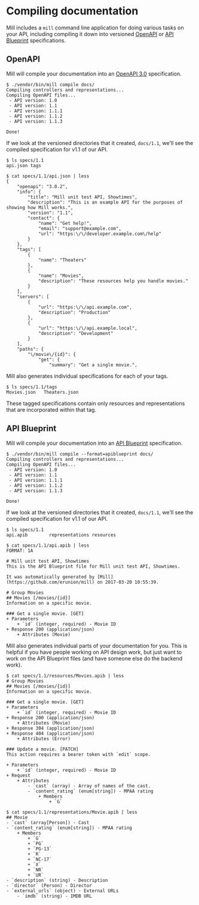 # Compiling documentation

Mill includes a `mill` command line application for doing various tasks on your API, including compiling it down into versioned [OpenAPI](https://swagger.io/) or [API Blueprint](https://apiblueprint.org/) specifications.

## OpenAPI
Mill will compile your documentation into an [OpenAPI 3.0](https://swagger.io/) specification.

```shell
$ ./vendor/bin/mill compile docs/
Compiling controllers and representations...
Compiling OpenAPI files...
 - API version: 1.0
 - API version: 1.1
 - API version: 1.1.1
 - API version: 1.1.2
 - API version: 1.1.3

Done!
```

If we look at the versioned directories that it created, `docs/1.1`, we'll see the compiled specification for v1.1 of our API.

```shell
$ ls specs/1.1
api.json tags

$ cat specs/1.1/api.json | less
{
    "openapi": "3.0.2",
    "info": {
        "title": "Mill unit test API, Showtimes",
        "description": "This is an example API for the purposes of showing how Mill works.",
        "version": "1.1",
        "contact": {
            "name": "Get help!",
            "email": "support@example.com",
            "url": "https:\/\/developer.example.com\/help"
        }
    },
    "tags": [
        {
            "name": "Theaters"
        },
        {
            "name": "Movies",
            "description": "These resources help you handle movies."
        }
    ],
    "servers": [
        {
            "url": "https:\/\/api.example.com",
            "description": "Production"
        },
        {
            "url": "https:\/\/api.example.local",
            "description": "Development"
        }
    ],
    "paths": {
        "\/movie\/{id}": {
            "get": {
                "summary": "Get a single movie.",
```

Mill also generates individual specifications for each of your tags.

```shell
$ ls specs/1.1/tags
Movies.json   Theaters.json
```

These tagged specifications contain only resources and representations that are incorporated within that tag.

## API Blueprint
Mill will compile your documentation into an [API Blueprint](https://apiblueprint.org/) specification.

```shell
$ ./vendor/bin/mill compile --format=apiblueprint docs/
Compiling controllers and representations...
Compiling OpenAPI files...
 - API version: 1.0
 - API version: 1.1
 - API version: 1.1.1
 - API version: 1.1.2
 - API version: 1.1.3

Done!
```

If we look at the versioned directories that it created, `docs/1.1`, we'll see the compiled specification for v1.1 of our API.

```shell
$ ls specs/1.1
api.apib        representations resources

$ cat specs/1.1/api.apib | less
FORMAT: 1A

# Mill unit test API, Showtimes
This is the API Blueprint file for Mill unit test API, Showtimes.

It was automatically generated by [Mill](https://github.com/erunion/mill) on 2017-03-20 10:55:39.

# Group Movies
## Movies [/movies/{id}]
Information on a specific movie.

### Get a single movie. [GET]
+ Parameters
    + `id` (integer, required) - Movie ID
+ Response 200 (application/json)
    + Attributes (Movie)
```

Mill also generates individual parts of your documentation for you. This is helpful if you have people working on API design work, but just want to work on the API Blueprint files (and have someone else do the backend work).

```shell
$ cat specs/1.1/resources/Movies.apib | less
# Group Movies
## Movies [/movies/{id}]
Information on a specific movie.

### Get a single movie. [GET]
+ Parameters
    + `id` (integer, required) - Movie ID
+ Response 200 (application/json)
    + Attributes (Movie)
+ Response 304 (application/json)
+ Response 404 (application/json)
    + Attributes (Error)

### Update a movie. [PATCH]
This action requires a bearer token with `edit` scope.

+ Parameters
    + `id` (integer, required) - Movie ID
+ Request
    + Attributes
        - `cast` (array) - Array of names of the cast.
        - `content_rating` (enum[string]) - MPAA rating
            + Members
                + `G`
```

```shell
$ cat specs/1.1/representations/Movie.apib | less
## Movie
- `cast` (array[Person]) - Cast
- `content_rating` (enum[string]) - MPAA rating
    + Members
        + `G`
        + `PG`
        + `PG-13`
        + `R`
        + `NC-17`
        + `X`
        + `NR`
        + `UR`
- `description` (string) - Description
- `director` (Person) - Director
- `external_urls` (object) - External URLs
    - `imdb` (string) - IMDB URL
```
